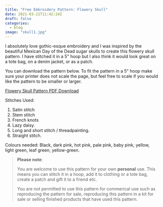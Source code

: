 ```yaml
---
title: "Free Embroidery Pattern: Flowery Skull"
date: 2021-03-21T11:42:24Z
draft: false
categories:
  - blog
image: "skull1.jpg"
---
```


I absolutely love gothic-esque embroidery and I was inspired by the beautiful Mexican Day of the Dead sugar skulls to create this flowery skull pattern. I have stitched it in a 5" hoop but I also think it would look great on a tote bag, on a denim jacket, or as a patch.

You can download the pattern below. To fit the pattern in a 5" hoop make sure your printer does not scale the page, but feel free to scale if you would like the pattern to be smaller or larger.


[Flowery Skull Pattern PDF Download](https://github.com/joannalaikin97/JoannaFlorenceMakes/static/pdf/skull-pattern.pdf)

Stitches Used:
1. Satin stitch
2. Stem stitch
3. French knots
4. Lazy daisy.
5. Long and short stitch / threadpainting.
6. Straight stitch.

Colours needed: Black, dark pink, hot pink, pale pink, baby pink, yellow, light green, leaf green, yellow-green.  


>**Please note**:
>
>You are welcome to use this pattern for your own **personal** use. This means you can stitch it in a hoop, add it to clothing or a tote bag, create a patch and gift it to a friend etc.
>
>You are not permitted to use this pattern for commerical use such as reproducing the pattern for sale, reproducing this pattern in a kit for sale or selling finished products that have used this pattern.
